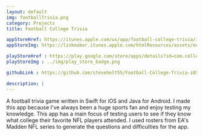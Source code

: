 ```yaml
---
layout: default
img: footballTrivia.png
category: Projects
title: Football College Trivia

appStoreHref: https://itunes.apple.com/us/app/football-college-trivia/id879870156?mt=8
appStoreImg: https://linkmaker.itunes.apple.com/htmlResources/assets/en_us//images/web/linkmaker/badge_appstore-lrg.svg

playStoreHref : https://play.google.com/store/apps/details?id=com.college.football.trivia
playStoreImg : ../img/play_store_badge.png

githubLink : https://github.com/steveholt55/Football-College-Trivia-iOS

description: |
---
```


A football trivia game written in Swift for iOS and Java for Android.  I made this app because I've always been a huge sports fan and enjoy testing my knowledge.  This app has a main focus of testing users to see if they know what college their favorite NFL players attended.  I used rosters from EA's Madden NFL series to generate the questions and difficulties for the app.
